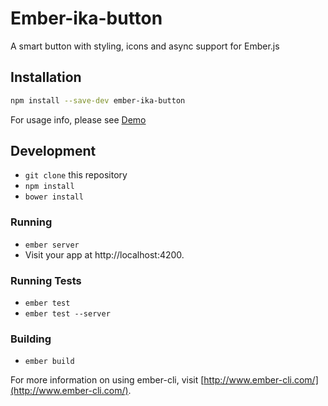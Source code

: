 # Ember-ika-button

A smart button with styling, icons and async support for Ember.js

## Installation

```bash
npm install --save-dev ember-ika-button
```

For usage info, please see [Demo](http://indexiatech.github.io/ember-idx-button)

## Development

* `git clone` this repository
* `npm install`
* `bower install`

### Running

* `ember server`
* Visit your app at http://localhost:4200.

### Running Tests

* `ember test`
* `ember test --server`

### Building

* `ember build`

For more information on using ember-cli, visit [http://www.ember-cli.com/](http://www.ember-cli.com/).